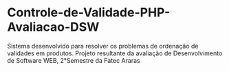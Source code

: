 # Controle-de-Validade-PHP-Avaliacao-DSW
Sistema desenvolvido para resolver os problemas de ordenação de validades em produtos. Projeto resultante da avaliação de Desenvolvimento de Software WEB, 2°Semestre da Fatec Araras
